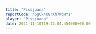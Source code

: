 ```yaml
---
title: "Pissjuana"
reportCode: "6gCk4KGrXh7WqHY1"
player: "Pissjuana"
date: 2021-11-10T19:47:04.454000+00:00
---
```


